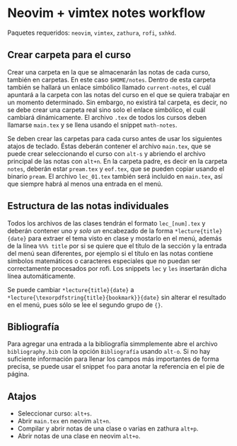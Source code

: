 # Neovim + vimtex notes workflow

Paquetes requeridos: `neovim`, `vimtex`, `zathura`, `rofi`, `sxhkd`.

## Crear carpeta para el curso

Crear una carpeta en la que se almacenarán las notas de cada curso, también en carpetas. En este caso `$HOME/notes`. Dentro de esta carpeta también se hallará un enlace simbólico llamado `current-notes`, el cuál apuntará a la carpeta con las notas del curso en el que se quiera trabajar en un momento determinado. Sin embargo, no existirá tal carpeta, es decir, no se debe crear una carpeta real sino solo el enlace simbólico, el cuál cambiará dinámicamente. El archivo `.tex` de todos los cursos deben llamarse `main.tex` y se llena usando el snippet `math-notes`.

Se deben crear las carpetas para cada curso antes de usar los siguientes atajos de teclado. Éstas deberán contener el archivo `main.tex`, que se puede crear seleccionando el curso con `alt-s` y abriendo el archivo principal de las notas con `alt+n`. En la carpeta padre, es decir en la carpeta `notes`, deberán estar `pream.tex` y `eof.tex`, que se pueden copiar usando el binario `pream`. El archivo `lec_01.tex` también será incluido en `main.tex`, así que siempre habrá al menos una entrada en el menú.

## Estructura de las notas individuales

Todos los archivos de las clases tendrán el formato `lec_[num].tex` y deberán contener uno *y solo un* encabezado de la forma `*lecture{title}{date}` para extraer el tema visto en clase y mostarlo en el menú, además de la línea ```%%% title``` por si se quiere que el título de la sección y la entrada del menú sean diferentes, por ejemplo si el título en las notas contiene símbolos matemáticos o caracteres especiales que no puedan ser correctamente procesados por rofi. Los snippets `lec` y `les` insertarán dicha línea automáticamente.

Se puede cambiar `*lecture{title}{date}` a `*lecture{\texorpdfstring{title}{bookmark}}{date}` sin alterar el resultado en el menú, pues sólo se lee el segundo grupo de `{}`.

## Bibliografía

Para agregar una entrada a la bibliografía simmplemente abre el archivo `bibliography.bib` con la opción `Bibliografía` usando `alt-o`. Si no hay suficiente información para llenar los campos más importantes de forma precisa, se puede usar el snippet `foo` para anotar la referencia en el pie de página.

## Atajos

- Seleccionar curso: `alt+s`.
- Abrir `main.tex` en neovim `alt+n`.
- Compilar y abrir notas de una clase o varias en zathura `alt+p`.
- Abrir notas de una clase en neovim `alt+o`.
